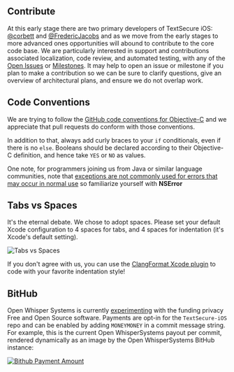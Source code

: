## Contribute

At this early stage there are two primary developers of TextSecure iOS: [@corbett](https://github.com/corbett) and [@FredericJacobs](https://github.com/fredericjacobs) and as we move from the early stages to more advanced ones opportunities will abound to contribute to the core code base. We are particularly interested in support and contributions associated localization, code review, and automated testing, with any of the [Open Issues](https://github.com/WhisperSystems/TextSecure-iOS/issues?state=open) or [Milestones](https://github.com/WhisperSystems/TextSecure-iOS/issues/milestones?state=open). It may help to open an issue or milestone if you plan to make a contribution so we can be sure to clarify questions, give an overview of architectural plans, and ensure we do not overlap work.

## Code Conventions

We are trying to follow the [GitHub code conventions for Objective-C](https://github.com/github/objective-c-conventions) and we appreciate that pull requests do conform with those conventions. 

In addition to that, always add curly braces to your `if` conditionals, even if there is no `else`. Booleans should be declared according to their Objective-C definition, and hence take `YES` or `NO` as values.

One note, for programmers joining us from Java or similar language communities, note that [exceptions are not commonly used for errors that may occur in normal use](http://stackoverflow.com/questions/324284/throwing-an-exception-in-objective-c-cocoa/324805#324805) so familiarize yourself with **NSError** 

## Tabs vs Spaces

It's the eternal debate. We chose to adopt spaces. Please set your default Xcode configuration to 4 spaces for tabs, and 4 spaces for indentation (it's Xcode's default setting).

![Tabs vs Spaces](http://cl.ly/TYPZ/Screen%20Shot%202014-01-26%20at%2019.02.28.png)

If you don't agree with us, you can use the [ClangFormat Xcode plugin](https://github.com/travisjeffery/ClangFormat-Xcode) to code with your favorite indentation style!

## BitHub

Open Whisper Systems is currently [experimenting](https://whispersystems.org/blog/bithub/) with the funding privacy Free and Open Source software. Payments are opt-in for the `TextSecure-iOS` repo and can be enabled by adding `MONEYMONEY` in a commit message string. For example, this is the current Open WhisperSystems payout per commit, rendered dynamically as an image by the Open WhisperSystems BitHub instance:

[![Bithub Payment Amount](https://bithub.herokuapp.com/v1/status/payment/commit)](https://whispersystems.org/blog/bithub/)
